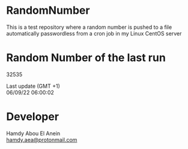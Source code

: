 # RandomNumber    
This is a test repository where a random number is pushed to a file automatically passwordless from a cron job in my Linux CentOS server    
# Random Number of the last run   
32535
      
Last update (GMT +1)    
06/09/22 06:00:02
# Developer    
Hamdy Abou El Anein   
hamdy.aea@protonmail.com
